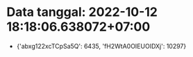 # Data tanggal: 2022-10-12 18:18:06.638072+07:00

* {'abxg122xcTCpSa5Q': 6435, 'fH2WtA0OIEUOIDXj': 10297}
